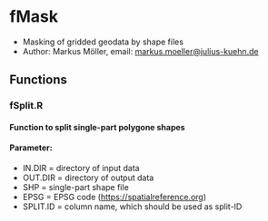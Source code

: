 # fMask
* Masking of gridded geodata by shape files
* Author: Markus Möller, email: markus.moeller@julius-kuehn.de

## Functions
### fSplit.R
#### Function to split single-part polygone shapes
#### Parameter:
- IN.DIR = directory of input data
- OUT.DIR = directory of output data
- SHP = single-part shape file
- EPSG = EPSG code (https://spatialreference.org)
- SPLIT.ID = column name, which should be used as split-ID
